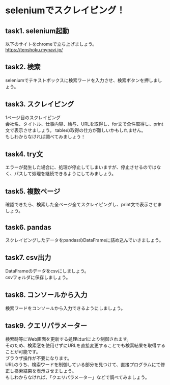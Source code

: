 # seleniumでスクレイピング！

## task1. selenium起動

以下のサイトをchromeで立ち上げましょう。  
https://tenshoku.mynavi.jp/

## task2. 検索

seleniumでテキストボックスに検索ワードを入力させ、検索ボタンを押しましょう。

## task3. スクレイピング

1ページ目のスクレイピング  
会社名、タイトル、仕事内容、給与、URLを取得し、for文で全件取得し、print文で表示させましょう。
tableの取得の仕方が難しいかもしれません。  
もしわからなければ調べてみましょう！

## task4. try文

エラーが発生した場合に、処理が停止してしまいますが、停止させるのではなく、パスして処理を継続できるようにしてみましょう。

## task5. 複数ページ

確認できたら、検索した全ページ全てスクレイピングし、print文で表示させましょう。

## task6. pandas

スクレイピングしたデータをpandasのDataFrameに詰め込んでいきましょう。

## task7. csv出力

DataFrameのデータをcsvにしましょう。  
csvフォルダに保存しましょう。

## task8. コンソールから入力

検索ワードをコンソールから入力できるようにしましょう。

## task9. クエリパラメーター

検索時等にWeb画面を更新する処理はurlにより制御されます。  
そのため、検索窓を使用せずにURLを直接変更することでも検索結果を取得することが可能です。  
ブラウザ操作が不要になります。  
URLのうち、検索ワードを制御している部分を見つけて、直接プログラムにて修正し検索結果を表示させましょう。  
もしわからなければ、「クエリパラメーター」などで調べてみましょう。
